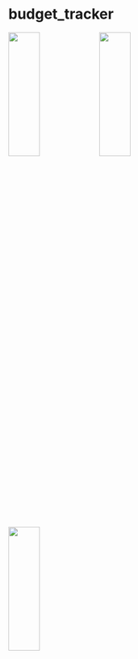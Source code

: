 # budget_tracker

<p>
  <img src ="https://github.com/user-attachments/assets/6050f0cc-b0e2-418e-82f2-b2451928286d" height=25% width=35%>
  <img src ="https://github.com/user-attachments/assets/00d9d8fd-02ad-45b5-8dbc-b7197ccefbd9" height=25% width=35%>
  <img src ="https://github.com/user-attachments/assets/fcf2ecb1-a9f6-41ac-87b4-c0f65ec2b30b" height=25% width=35%>
</p>

